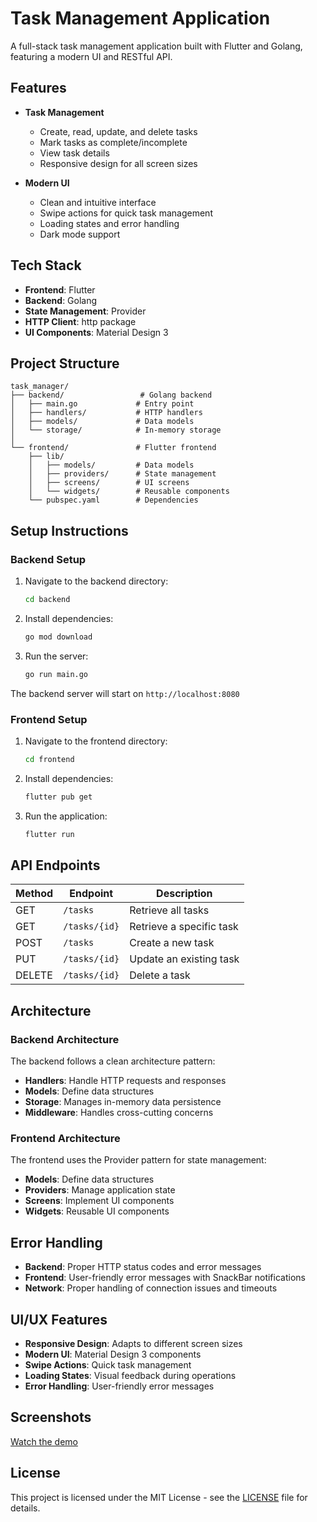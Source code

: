 # Task Management Application

A full-stack task management application built with Flutter and Golang, featuring a modern UI and RESTful API.

## Features

- **Task Management**
  - Create, read, update, and delete tasks
  - Mark tasks as complete/incomplete
  - View task details
  - Responsive design for all screen sizes

- **Modern UI**
  - Clean and intuitive interface
  - Swipe actions for quick task management
  - Loading states and error handling
  - Dark mode support

## Tech Stack

- **Frontend**: Flutter
- **Backend**: Golang
- **State Management**: Provider
- **HTTP Client**: http package
- **UI Components**: Material Design 3

## Project Structure

```
task_manager/
├── backend/                 # Golang backend
│   ├── main.go             # Entry point
│   ├── handlers/           # HTTP handlers
│   ├── models/             # Data models
│   └── storage/            # In-memory storage
│
└── frontend/               # Flutter frontend
    ├── lib/
    │   ├── models/         # Data models
    │   ├── providers/      # State management
    │   ├── screens/        # UI screens
    │   └── widgets/        # Reusable components
    └── pubspec.yaml        # Dependencies
```

## Setup Instructions

### Backend Setup

1. Navigate to the backend directory:
   ```bash
   cd backend
   ```

2. Install dependencies:
   ```bash
   go mod download
   ```

3. Run the server:
   ```bash
   go run main.go
   ```

The backend server will start on `http://localhost:8080`

### Frontend Setup

1. Navigate to the frontend directory:
   ```bash
   cd frontend
   ```

2. Install dependencies:
   ```bash
   flutter pub get
   ```

3. Run the application:
   ```bash
   flutter run
   ```

## API Endpoints

| Method | Endpoint | Description |
|--------|----------|-------------|
| GET | `/tasks` | Retrieve all tasks |
| GET | `/tasks/{id}` | Retrieve a specific task |
| POST | `/tasks` | Create a new task |
| PUT | `/tasks/{id}` | Update an existing task |
| DELETE | `/tasks/{id}` | Delete a task |

## Architecture

### Backend Architecture

The backend follows a clean architecture pattern:
- **Handlers**: Handle HTTP requests and responses
- **Models**: Define data structures
- **Storage**: Manages in-memory data persistence
- **Middleware**: Handles cross-cutting concerns

### Frontend Architecture

The frontend uses the Provider pattern for state management:
- **Models**: Define data structures
- **Providers**: Manage application state
- **Screens**: Implement UI components
- **Widgets**: Reusable UI components

## Error Handling

- **Backend**: Proper HTTP status codes and error messages
- **Frontend**: User-friendly error messages with SnackBar notifications
- **Network**: Proper handling of connection issues and timeouts

## UI/UX Features

- **Responsive Design**: Adapts to different screen sizes
- **Modern UI**: Material Design 3 components
- **Swipe Actions**: Quick task management
- **Loading States**: Visual feedback during operations
- **Error Handling**: User-friendly error messages

## Screenshots

   [Watch the demo](./video.mp4)



## License

This project is licensed under the MIT License - see the [LICENSE](LICENSE) file for details. 